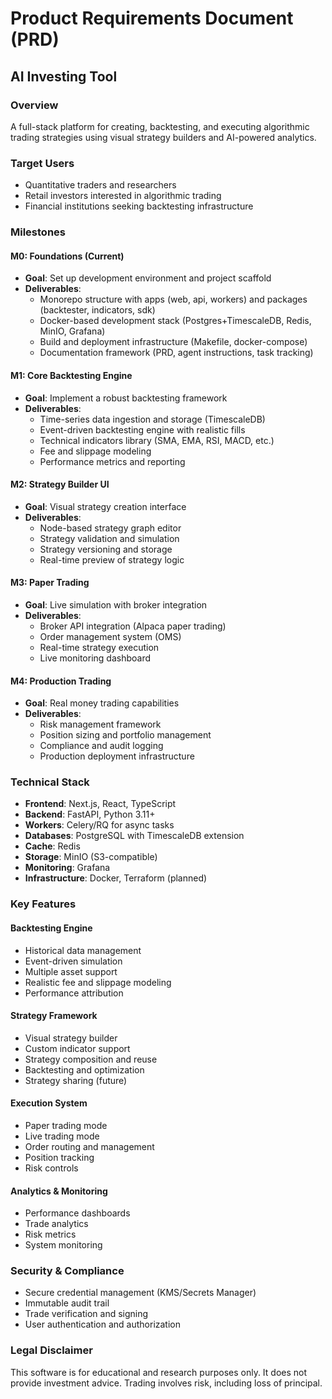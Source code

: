 # Product Requirements Document (PRD)

## AI Investing Tool

### Overview
A full-stack platform for creating, backtesting, and executing algorithmic trading strategies using visual strategy builders and AI-powered analytics.

### Target Users
- Quantitative traders and researchers
- Retail investors interested in algorithmic trading
- Financial institutions seeking backtesting infrastructure

### Milestones

#### M0: Foundations (Current)
- **Goal**: Set up development environment and project scaffold
- **Deliverables**:
  - Monorepo structure with apps (web, api, workers) and packages (backtester, indicators, sdk)
  - Docker-based development stack (Postgres+TimescaleDB, Redis, MinIO, Grafana)
  - Build and deployment infrastructure (Makefile, docker-compose)
  - Documentation framework (PRD, agent instructions, task tracking)

#### M1: Core Backtesting Engine
- **Goal**: Implement a robust backtesting framework
- **Deliverables**:
  - Time-series data ingestion and storage (TimescaleDB)
  - Event-driven backtesting engine with realistic fills
  - Technical indicators library (SMA, EMA, RSI, MACD, etc.)
  - Fee and slippage modeling
  - Performance metrics and reporting

#### M2: Strategy Builder UI
- **Goal**: Visual strategy creation interface
- **Deliverables**:
  - Node-based strategy graph editor
  - Strategy validation and simulation
  - Strategy versioning and storage
  - Real-time preview of strategy logic

#### M3: Paper Trading
- **Goal**: Live simulation with broker integration
- **Deliverables**:
  - Broker API integration (Alpaca paper trading)
  - Order management system (OMS)
  - Real-time strategy execution
  - Live monitoring dashboard

#### M4: Production Trading
- **Goal**: Real money trading capabilities
- **Deliverables**:
  - Risk management framework
  - Position sizing and portfolio management
  - Compliance and audit logging
  - Production deployment infrastructure

### Technical Stack
- **Frontend**: Next.js, React, TypeScript
- **Backend**: FastAPI, Python 3.11+
- **Workers**: Celery/RQ for async tasks
- **Databases**: PostgreSQL with TimescaleDB extension
- **Cache**: Redis
- **Storage**: MinIO (S3-compatible)
- **Monitoring**: Grafana
- **Infrastructure**: Docker, Terraform (planned)

### Key Features

#### Backtesting Engine
- Historical data management
- Event-driven simulation
- Multiple asset support
- Realistic fee and slippage modeling
- Performance attribution

#### Strategy Framework
- Visual strategy builder
- Custom indicator support
- Strategy composition and reuse
- Backtesting and optimization
- Strategy sharing (future)

#### Execution System
- Paper trading mode
- Live trading mode
- Order routing and management
- Position tracking
- Risk controls

#### Analytics & Monitoring
- Performance dashboards
- Trade analytics
- Risk metrics
- System monitoring

### Security & Compliance
- Secure credential management (KMS/Secrets Manager)
- Immutable audit trail
- Trade verification and signing
- User authentication and authorization

### Legal Disclaimer
This software is for educational and research purposes only. It does not provide investment advice. Trading involves risk, including loss of principal.
